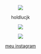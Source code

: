 <p align="center">  
<img src="https://i.pinimg.com/originals/b6/2b/d6/b62bd653a5ea86726d1b28b9cfc9916d.gif">
</p>
<p align="center">
holdlucjk
  <p align="center">
  <img src="https://komarev.com/ghpvc/?username=hodlucjk&color=gray"/>
 </p>
<p align="center">
  <img src="https://discord.c99.nl/widget/theme-4/295409557419720704.png"/>
</p>
<p align="center">
    <a href="instagram.com/_lucca111">meu instagram</a>

